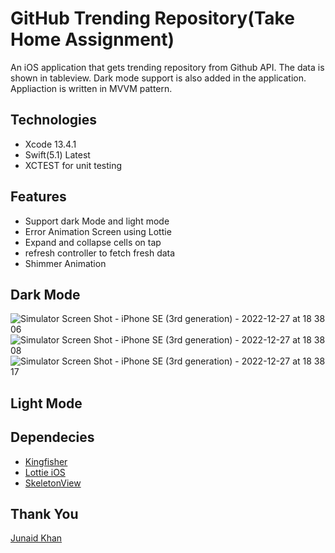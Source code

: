 # GitHub Trending Repository(Take Home Assignment)


An iOS application that gets trending repository from Github API. The data is shown in tableview. Dark mode support is also added in the application. Appliaction is written in MVVM pattern.


## Technologies
- Xcode 13.4.1
- Swift(5.1) Latest
- XCTEST for unit testing 



## Features
- Support dark Mode and light mode
- Error Animation Screen using Lottie
- Expand and collapse cells on tap
- refresh controller to fetch fresh data
- Shimmer Animation

## Dark Mode 
![Simulator Screen Shot - iPhone SE (3rd generation) - 2022-12-27 at 18 38 06](https://user-images.githubusercontent.com/25044194/209674875-b733377c-efc5-41cd-a8e4-4b834cc2ebb2.png)
![Simulator Screen Shot - iPhone SE (3rd generation) - 2022-12-27 at 18 38 08](https://user-images.githubusercontent.com/25044194/209674885-a8a567b6-1837-418a-86a9-258a6a60b638.png)
![Simulator Screen Shot - iPhone SE (3rd generation) - 2022-12-27 at 18 38 17](https://user-images.githubusercontent.com/25044194/209674892-e14121ea-b407-4de1-9d3e-48ee6b9cf4cb.png)
## Light Mode

## Dependecies 
- [Kingfisher](https://github.com/onevcat/Kingfisher)
- [Lottie iOS](https://github.com/airbnb/lottie-ios)
- [SkeletonView](https://github.com/Juanpe/SkeletonView)


## Thank You
[Junaid Khan](https://github.com/Junaidkhan123)
